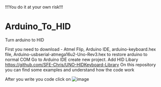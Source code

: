 !!!You do it at your own risk!!!

# Arduino_To_HID
Turn arduino to HID 

First you need to download - Atmel Flip, Arduino IDE, arduino-keyboard.hex file, Arduino-usbserial-atmega16u2-Uno-Rev3.hex to restore arduino to normal COM
Go to Arduino IDE create new project.
Add HID Libary   https://github.com/SFE-Chris/UNO-HIDKeyboard-Library
On this repository you can find some examples and understand how the code work

After you write you code click on ![image](https://user-images.githubusercontent.com/90273406/170819026-a9cc0b91-6db7-4e42-9ffc-736638fb2d8b.png)
